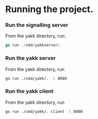 # Running the project.

### Run the signalling server
From the yakk directory, run: 
```go
go run ./cmd/yakkserver/.
```

### Run the yakk server
From the yakk directory, run 
```bash
go run ./cmd/yakk/. -l 8080
```

### Run the yakk client
From the yakk directory, run 
```bash
go run ./cmd/yakk/. client -l 8080
```

